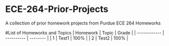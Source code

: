 # ECE-264-Prior-Projects
A collection of prior homework projects from Purdue ECE 264 Homeworks

#List of Homeworks and Topics
| Homework     | Topic      | Grade    |
| ------------ | ---------- | -------- |
| 1            | Test1      | 100%     |
| 2            | Test2      | 100%     |
